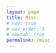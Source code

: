 ```yaml
---
layout: page
title: Misc.
# nav: true
# nav_order: 3
# newtab: true
permalink: /misc
---
```


<div align="center">
  <script type="text/javascript" id="clustrmaps" src="//clustrmaps.com/map_v2.js?d=d6uRUBCk1WnZoZmOy0g4RyPNManqNTP3GXfRveHzvL8&cl=ffffff&w=a"></script>
</div>

